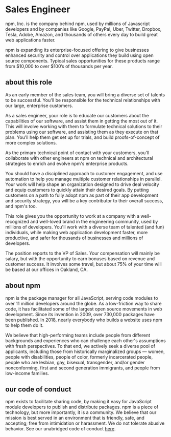 # Sales Engineer

npm, Inc. is the company behind npm, used by millions of Javascript
developers and by companies like Google, PayPal, Uber, Twitter,
Dropbox, Tesla, Adobe, Amazon, and thousands of others every day to
build great web applications faster.

npm is expanding its enterprise-focused offering to give businesses
enhanced security and control over applications they build using open
source components. Typical sales opportunities for these products
range from $10,000 to over $100’s of thousands per year.

## about this role

As an early member of the sales team, you will bring a diverse set of
talents to be successful.  You'll be responsible for the technical
relationships with our large, enterprise customers.

As a sales engineer, your role is to educate our customers about the
capabilities of our software, and assist them in getting the most out
of it. This will involve working with them to formulate technical
solutions to their problems using our software, and assisting them as
they execute on that plan. You'll help them get set up for trials, and
build proofs-of-concept of more complex solutions.

As the primary technical point of contact with your customers, you'll
collaborate with other engineers at npm on technical and architectural
strategies to enrich and evolve npm's enterprise products.

You should have a disciplined approach to customer engagement, and use
automation to help you manage multiple customer relationships in
parallel. Your work will help shape an organization designed to drive
deal velocity and equip customers to quickly attain their desired
goals.  By putting customers on a path to fully adopt npm as part of
their app development and security strategy, you will be a key
contributor to their overall success, and npm's too.

This role gives you the opportunity to work at a company with a
well-recognized and well-loved brand in the engineering community,
used by millions of developers. You'll work with a diverse team of
talented (and fun) individuals, while making web application
development faster, more productive, and safer for thousands of
businesses and millions of developers.

The position reports to the VP of Sales. Your compensation will mainly
be salary, but with the opportunity to earn bonuses based on revenue
and customer success.  It involves some travel, but about 75% of your
time will be based at our offices in Oakland, CA.

## about npm

npm is the package manager for all JavaScript, serving code modules to
over 11 million developers around the globe. As a low-friction way to
share code, it has facilitated some of the largest open source
movements in web development. Since its invention in 2009, over
730,000 packages have been published. In 2018, nearly everybody who
builds a website uses npm to help them do it.

We believe that high-performing teams include people from different
backgrounds and experiences who can challenge each other's assumptions
with fresh perspectives. To that end, we actively seek a diverse pool
of applicants, including those from historically marginalized groups —
women, people with disabilities, people of color, formerly
incarcerated people, people who are lesbian, gay, bisexual,
transgender, and/or gender nonconforming, first and second generation
immigrants, and people from low-income families.

## our code of conduct

npm exists to facilitate sharing code, by making it easy for
JavaScript module developers to publish and distribute packages. npm
is a piece of technology, but more importantly, it is a community. We
believe that our mission is best served in an environment that is
friendly, safe, and accepting; free from intimidation or harassment.
We do not tolerate abusive behavior. See our unabridged code of
conduct [here](https://www.npmjs.com/policies/conduct).
